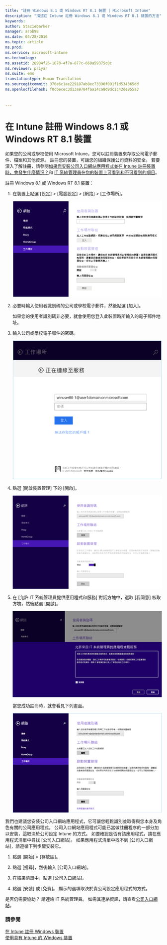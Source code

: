 ```yaml
---
title: "註冊 Windows 8.1 或 Windows RT 8.1 裝置 | Microsoft Intune"
description: "描述在 Intune 註冊 Windows 8.1 或 Windows RT 8.1 裝置的方法"
keywords: 
author: Staciebarker
manager: arob98
ms.date: 04/28/2016
ms.topic: article
ms.prod: 
ms.service: microsoft-intune
ms.technology: 
ms.assetid: 28984f26-1070-4f7a-877c-669a59375c0c
ms.reviewer: priyar
ms.suite: ems
translationtype: Human Translation
ms.sourcegitcommit: 376e6c1ae229187ab8ec73390f091f1d534365dd
ms.openlocfilehash: f0cbecec3d13a9784faa14ca8d9dc1c42de855a3


---
```



# 在 Intune 註冊 Windows 8.1 或 Windows RT 8.1 裝置

如果您的公司或學校使用 Microsoft Intune，您可以註冊裝置來存取公司電子郵件、檔案和其他資源。 註冊您的裝置，可讓您的組織保護公司資料的安全。 若要深入了解註冊，請參閱[如果您安裝公司入口網站應用程式並在 Intune 註冊裝置時，會發生什麼情況？](what-happens-if-you-install-the-company-portal-app-and-enroll-your-device-in-intune-windows.md)和 [IT 系統管理員在您的裝置上可看到和不可看到的項目](what-can-your-it-administrator-see-when-you-enroll-your-device-in-intune-windows.md)。


註冊 Windows 8.1 或 Windows RT 8.1 裝置：

1.  在裝置上點選 [設定] &gt; [電腦設定] &gt; [網路] &gt; [工作場所]。

    ![nav-to-workplace](./media/W81-1-workplacejoin.png)

2.  必要時輸入使用者識別碼的公司或學校電子郵件，然後點選 [加入]。

    如果您的使用者識別碼非必要，就會使用您登入此裝置時所輸入的電子郵件地址。

3.  輸入公司或學校電子郵件的密碼。

    ![type-password](./media/W81-2-workplacesettings_signin.png)

4.  點選 [開啟裝置管理] 下的 [開啟]。

    ![turn-on-device-management](./media/W81-3-dev-mgt-turn-on.png)

5.  在 [允許 IT 系統管理員提供應用程式和服務] 對話方塊中，選取 [我同意] 核取方塊，然後點選 [開啟]。

    ![turn-on-allow-apps-services](./media/W81-4-agree-allow-apps-services.png)

    當您成功註冊時，就會看見下列畫面。

    ![enrollment-complete](./media/W81-5-enrolled-done.png)

我們也建議您安裝公司入口網站應用程式，它可讓您輕鬆識別並取得與您本身及角色有關的公司應用程式。 公司入口網站應用程式可能已當做註冊程序的一部分加以安裝，這取決於公司設定 Intune 的方式。 如要確認是否有該應用程式，請在應用程式清單中尋找 [公司入口網站]。 如果應用程式清單中找不到 [公司入口網站]，請遵循下列步驟安裝它。

1.  點選 [開始] &gt; [存放區]。

2.  點選 [搜尋]，然後輸入 [公司入口網站]。

3.  在結果清單中，點選 [公司入口網站]。

4.  點選 [安裝] 或 [免費]。 顯示的選項取決於貴公司設定應用程式的方式。

是否仍需要協助？ 請連絡 IT 系統管理員。 如需其連絡資訊，請查看[公司入口網站](http://portal.manage.microsoft.com)。

### 請參閱
[在 Intune 註冊 Windows 裝置](enroll-your-device-in-intune-windows.md)</br>
[使用具有 Intune 的 Windows 裝置](using-your-windows-device-with-intune.md)



<!--HONumber=Jul16_HO3-->


